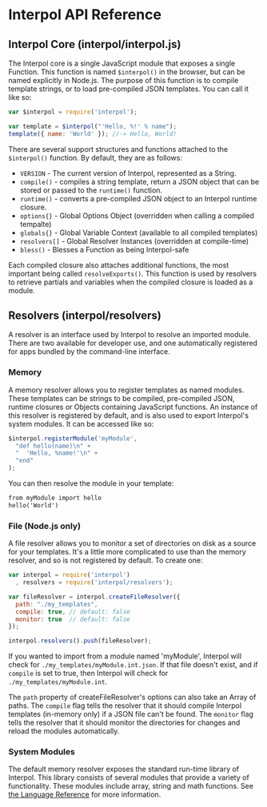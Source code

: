 # Interpol API Reference

## Interpol Core (interpol/interpol.js)
The Interpol core is a single JavaScript module that exposes a single Function.  This function is named `$interpol()` in the browser, but can be named explicitly in Node.js.  The purpose of this function is to compile template strings, or to load pre-compiled JSON templates.  You can call it like so:

```javascript
var $interpol = require('interpol');

var template = $interpol("'Hello, %!' % name");
template({ name: 'World' }); //-> Hello, World!
```

There are several support structures and functions attached to the `$interpol()` function.  By default, they are as follows:

  * `VERSION` - The current version of Interpol, represented as a String.
  * `compile()` - compiles a string template, return a JSON object that can be stored or passed to the `runtime()` function.
  * `runtime()` - converts a pre-compiled JSON object to an Interpol runtime closure.
  * `options{}` - Global Options Object (overridden when calling a compiled tempalte)
  * `globals{}` - Global Variable Context (available to all compiled templates)
  * `resolvers[]` - Global Resolver Instances (overridden at compile-time)
  * `bless()` - Blesses a Function as being Interpol-safe

Each compiled closure also attaches additional functions, the most important being called `resolveExports()`.  This function is used by resolvers to retrieve partials and variables when the compiled closure is loaded as a module.

## Resolvers (interpol/resolvers)
A resolver is an interface used by Interpol to resolve an imported module.  There are two available for developer use, and one automatically registered for apps bundled by the command-line interface.

### Memory
A memory resolver allows you to register templates as named modules.  These templates can be strings to be compiled, pre-compiled JSON, runtime closures or Objects containing JavaScript functions.  An instance of this resolver is registered by default, and is also used to export Interpol's system modules.  It can be accessed like so:

```javascript
$interpol.registerModule('myModule',
  "def hello(name)\n" +
  "  'Hello, %name!'\n" +
  "end"
);
```

You can then resolve the module in your template:

```html
from myModule import hello
hello('World')
```

### File (Node.js only)
A file resolver allows you to monitor a set of directories on disk as a source for your templates.  It's a little more complicated to use than the memory resolver, and so is not registered by default.  To create one:

```javascript
var interpol = require('interpol')
  , resolvers = require('interpol/resolvers');

var fileResolver = interpol.createFileResolver({
  path: "./my_templates",
  compile: true, // default: false
  monitor: true  // default: false
});

interpol.resolvers().push(fileResolver);
```

If you wanted to import from a module named 'myModule', Interpol will check for `./my_templates/myModule.int.json`.  If that file doesn't exist, and if `compile` is set to true, then Interpol will check for `./my_templates/myModule.int`.

The `path` property of createFileResolver's options can also take an Array of paths.  The `compile` flag tells the resolver that it should compile Interpol templates (in-memory only) if a JSON file can't be found.  The `monitor` flag tells the resolver that it should monitor the directories for changes and reload the modules automatically.

### System Modules
The default memory resolver exposes the standard run-time library of Interpol.  This library consists of several modules that provide a variety of functionality.  These modules include array, string and math functions.  See [the Language Reference](Language_Reference.md) for more information.
